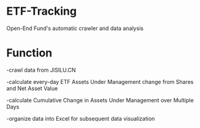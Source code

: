 # ETF-Tracking
Open-End Fund's automatic crawler and data analysis

# Function
-crawl data from JISILU.CN

-calculate every-day ETF Assets Under Management change from Shares and Net Asset Value

-calculate Cumulative Change in Assets Under Management over Multiple Days

-organize data into Excel for subsequent data visualization
